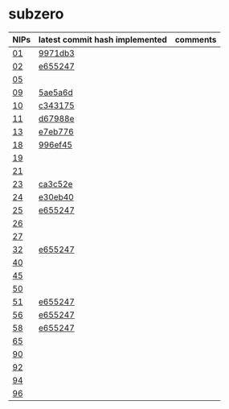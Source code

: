 # subzero

NIPs | latest commit hash implemented | comments
--- | --- | --- 
[01](https://github.com/nostr-protocol/nips/blob/master/01.md) | [9971db3](https://github.com/nostr-protocol/nips/commit/9971db355164815c986251f8f89d1c7c70ec9e53)
[02](https://github.com/nostr-protocol/nips/blob/master/02.md) | [e655247](https://github.com/nostr-protocol/nips/commit/e6552476aa2e5ca7256be572a9aa226ec8a022ee) |
[05](https://github.com/nostr-protocol/nips/blob/master/05.md) | |
[09](https://github.com/nostr-protocol/nips/blob/master/09.md) | [5ae5a6d](https://github.com/nostr-protocol/nips/commit/5ae5a6d0553e34afc3cf19e96043f7e0e2b349ef) |
[10](https://github.com/nostr-protocol/nips/blob/master/10.md) | [c343175](https://github.com/nostr-protocol/nips/commit/c343175a32f492cd1a40749fdd7c523c083bdb19) |
[11](https://github.com/nostr-protocol/nips/blob/master/11.md) | [d67988e](https://github.com/nostr-protocol/nips/commit/d67988e64ee3c0a0df859ad557aa26fb7844f11e) |
[13](https://github.com/nostr-protocol/nips/blob/master/13.md) | [e7eb776](https://github.com/nostr-protocol/nips/commit/e7eb776288b424e8cd43080b33b21506942f91e0) |
[18](https://github.com/nostr-protocol/nips/blob/master/18.md) | [996ef45](https://github.com/nostr-protocol/nips/commit/996ef456057c6f91320411098c259c3b68f3cc77) |
[19](https://github.com/nostr-protocol/nips/blob/master/19.md) | |
[21](https://github.com/nostr-protocol/nips/blob/master/21.md) | |
[23](https://github.com/nostr-protocol/nips/blob/master/23.md) | [ca3c52e](https://github.com/nostr-protocol/nips/commit/ca3c52e3e74f0a4679f1c6c0d9ac6461ea748d2d) |
[24](https://github.com/nostr-protocol/nips/blob/master/24.md) | [e30eb40](https://github.com/nostr-protocol/nips/commit/e30eb40eefbcef319a74a5531473f412987fca6a) |
[25](https://github.com/nostr-protocol/nips/blob/master/25.md) | [e655247](https://github.com/nostr-protocol/nips/commit/e6552476aa2e5ca7256be572a9aa226ec8a022ee) |
[26](https://github.com/nostr-protocol/nips/blob/master/26.md) | |
[27](https://github.com/nostr-protocol/nips/blob/master/27.md) | |
[32](https://github.com/nostr-protocol/nips/blob/master/32.md) | [e655247](https://github.com/nostr-protocol/nips/commit/e6552476aa2e5ca7256be572a9aa226ec8a022ee) |
[40](https://github.com/nostr-protocol/nips/blob/master/40.md) | |
[45](https://github.com/nostr-protocol/nips/blob/master/45.md) | |
[50](https://github.com/nostr-protocol/nips/blob/master/50.md) | |
[51](https://github.com/nostr-protocol/nips/blob/master/51.md) | [e655247](https://github.com/nostr-protocol/nips/commit/e6552476aa2e5ca7256be572a9aa226ec8a022ee) |
[56](https://github.com/nostr-protocol/nips/blob/master/56.md) | [e655247](https://github.com/nostr-protocol/nips/commit/e6552476aa2e5ca7256be572a9aa226ec8a022ee) |
[58](https://github.com/nostr-protocol/nips/blob/master/58.md) | [e655247](https://github.com/nostr-protocol/nips/commit/e6552476aa2e5ca7256be572a9aa226ec8a022ee) |
[65](https://github.com/nostr-protocol/nips/blob/master/65.md) | |
[90](https://github.com/nostr-protocol/nips/blob/master/90.md) | |
[92](https://github.com/nostr-protocol/nips/blob/master/92.md) | |
[94](https://github.com/nostr-protocol/nips/blob/master/94.md) | |
[96](https://github.com/nostr-protocol/nips/blob/master/96.md) | |